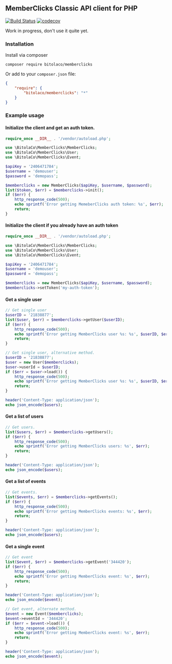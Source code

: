 ## MemberClicks Classic API client for PHP

[![Build Status](https://semaphoreci.com/api/v1/brad/memberclicks-php/branches/master/shields_badge.svg)](https://semaphoreci.com/brad/memberclicks-php)
[![codecov](https://codecov.io/gh/bradberger/memberclicks-php/branch/master/graph/badge.svg)](https://codecov.io/gh/bradberger/memberclicks-php)

Work in progress, don't use it quite yet.

### Installation

Install via composer

```
composer require bitolaco/memberclicks
```

Or add to your `composer.json` file:
```json
{
    "require": {
        "bitolaco/memberclicks": "*"
    }
}
```

### Example usage


#### Initialize the client and get an auth token.

```php
require_once __DIR__ . '/vendor/autoload.php';

use \BitolaCo\MemberClicks\MemberClicks;
use \BitolaCo\MemberClicks\User;
use \BitolaCo\MemberClicks\Event;

$apiKey = '2406471784';
$username = 'demouser';
$password = 'demopass';

$memberclicks = new MemberClicks($apiKey, $username, $password);
list($token, $err) = $memberclicks->init();
if ($err) {
    http_response_code(500);
    echo sprintf('Error getting MemeberClicks auth token: %s', $err);
    return;
}
```

#### Initialize the client if you already have an auth token

```php
require_once __DIR__ . '/vendor/autoload.php';

use \BitolaCo\MemberClicks\MemberClicks;
use \BitolaCo\MemberClicks\User;
use \BitolaCo\MemberClicks\Event;

$apiKey = '2406471784';
$username = 'demouser';
$password = 'demopass';

$memberclicks = new MemberClicks($apiKey, $username, $password);
$memberclicks->setToken('my-auth-token');
```


#### Get a single user

```php
// Get single user
$userID = '21838877';
list($user, $err) = $memberclicks->getUser($userID);
if ($err) {
    http_response_code(500);
    echo sprintf('Error getting MemberClicks user %s: %s', $userID, $err);
    return;
}

// Get single user, alternative method.
$userID = '21838877';
$user = new User($memberclicks);
$user->userId = $userID;
if ($err = $user->load()) {
    http_response_code(500);
    echo sprintf('Error getting MemberClicks user %s: %s', $userID, $err);
    return;
}

header('Content-Type: application/json');
echo json_encode($users);
```

#### Get a list of users

```php
// Get users.
list($users, $err) = $memberclicks->getUsers();
if ($err) {
    http_response_code(500);
    echo sprintf('Error getting MemberClicks users: %s', $err);
    return;
}

header('Content-Type: application/json');
echo json_encode($users);
```

#### Get a list of events

```php
// Get events.
list($events, $err) = $memberclicks->getEvents();
if ($err) {
    http_response_code(500);
    echo sprintf('Error getting MemberClicks events: %s', $err);
    return;
}

header('Content-Type: application/json');
echo json_encode($users);
```

#### Get a single event

```php
// Get event
list($event, $err) = $memberclicks->getEvent('344420');
if ($err) {
    http_response_code(500);
    echo sprintf('Error getting MemberClicks event: %s', $err);
    return;
}

header('Content-Type: application/json');
echo json_encode($event);
```

```php
// Get event, alternate method.
$event = new Event($memberclicks);
$event->eventId = '344420';
if ($err = $event->load()) {
    http_response_code(500);
    echo sprintf('Error getting MemberClicks event: %s', $err);
    return;
}

header('Content-Type: application/json');
echo json_encode($event);
```
